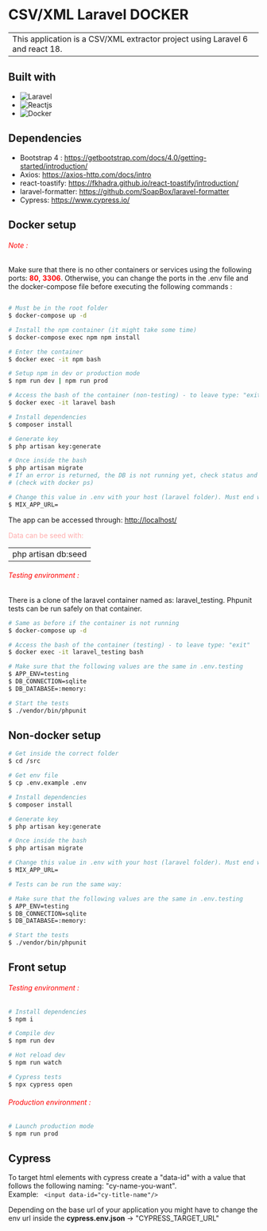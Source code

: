 # CSV/XML Laravel DOCKER

<table>
<tr>
<td>
  This application is a CSV/XML extractor project using Laravel 6 and react 18.
</td>
</tr>
</table>

## Built with

- ![Laravel](https://img.shields.io/badge/laravel-16181D.svg?style=for-the-badge&logo=laravel&logoColor=#191A1A)
- ![Reactjs](https://img.shields.io/badge/React.js-16181D.svg?style=for-the-badge&logo=react&logoColor=BDF0FD)
- ![Docker](https://img.shields.io/badge/Docker-16181D.svg?style=for-the-badge&logo=docker&logoColor=BDF0FD)

## Dependencies

- Bootstrap 4 : https://getbootstrap.com/docs/4.0/getting-started/introduction/
- Axios: https://axios-http.com/docs/intro
- react-toastify: https://fkhadra.github.io/react-toastify/introduction/
- laravel-formatter: https://github.com/SoapBox/laravel-formatter
- Cypress: https://www.cypress.io/


## Docker setup

<h6 style="color:red">Note :</h6>
<p>Make sure that there is no other containers or services using the following ports: <b style="color: red">80</b>, <b style="color: red">3306</b>. Otherwise, you can change the ports in the .env file and the docker-compose file before executing the following commands : </p>

```bash

# Must be in the root folder
$ docker-compose up -d

# Install the npm container (it might take some time)
$ docker-compose exec npm npm install 

# Enter the container
$ docker exec -it npm bash

# Setup npm in dev or production mode
$ npm run dev | npm run prod

# Access the bash of the container (non-testing) - to leave type: "exit"
$ docker exec -it laravel bash  

# Install dependencies
$ composer install

# Generate key
$ php artisan key:generate

# Once inside the bash
$ php artisan migrate
# If an error is returned, the DB is not running yet, check status and try again
# (check with docker ps)

# Change this value in .env with your host (laravel folder). Must end with "/api"
$ MIX_APP_URL=

```

<p>The app can be accessed through: <a href="http://localhost/">http://localhost/</a></p>
<p style="color: #ffacac">Data can be seed with: </p>

<table>
<tr>
<td>
  php artisan db:seed
</td>
</tr>
</table>

<h6 style="color: red">Testing environment : </h6>
<p>There is a clone of the laravel container named as: laravel_testing. Phpunit tests can be run safely on that container.</p>

```bash
# Same as before if the container is not running
$ docker-compose up -d

# Access the bash of the container (testing) - to leave type: "exit"
$ docker exec -it laravel_testing bash

# Make sure that the following values are the same in .env.testing
$ APP_ENV=testing
$ DB_CONNECTION=sqlite
$ DB_DATABASE=:memory:

# Start the tests
$ ./vendor/bin/phpunit
```

## Non-docker setup

```bash
# Get inside the correct folder
$ cd /src

# Get env file
$ cp .env.example .env

# Install dependencies
$ composer install

# Generate key
$ php artisan key:generate

# Once inside the bash
$ php artisan migrate

# Change this value in .env with your host (laravel folder). Must end with "/api"
$ MIX_APP_URL=

# Tests can be run the same way: 

# Make sure that the following values are the same in .env.testing
$ APP_ENV=testing
$ DB_CONNECTION=sqlite
$ DB_DATABASE=:memory:

# Start the tests
$ ./vendor/bin/phpunit

```

## Front setup

<h6 style="color: red">Testing environment : </h6>

```bash
# Install dependencies
$ npm i

# Compile dev
$ npm run dev

# Hot reload dev
$ npm run watch

# Cypress tests
$ npx cypress open
```

<h6 style="color: red">Production environment : </h6>

```bash
# Launch production mode
$ npm run prod
```
## Cypress

To target html elements with cypress create a "data-id" with a value that follows the following naming: "cy-name-you-want". <br>
Example: &nbsp; `<input data-id="cy-title-name"/>`

<p>Depending on the base url of your application you might have to change the env url inside the <b>cypress.env.json</b> -> "CYPRESS_TARGET_URL"</p>

